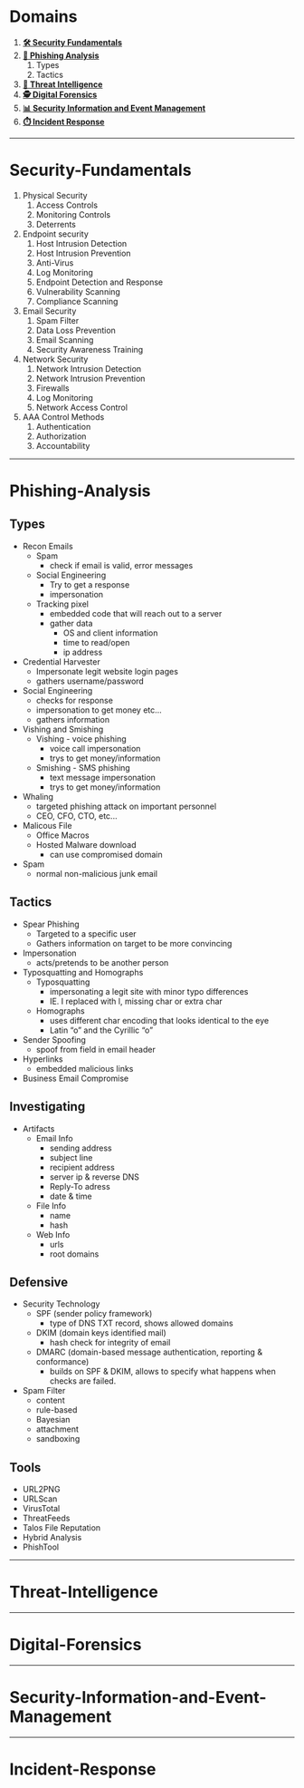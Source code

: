 # Domains

1. [**🛠️ Security Fundamentals**](#Security-Fundamentals)
2. [**🎣 Phishing Analysis**](#Phishing-Analysis)
	1. Types
	2. Tactics
3. [**🧠 Threat Intelligence**](#Threat-Intelligence)
4. [**🕵️ Digital Forensics**](#Digital-Forensics)
5. [**📊 Security Information and Event Management**](#Security-Information-and-Event-Management)
6. [**⏱️ Incident Response**](#Incident-Response)

---

# Security-Fundamentals

1. Physical Security
	1. Access Controls
	2. Monitoring Controls
	3. Deterrents
2. Endpoint security
	1. Host Intrusion Detection
	2. Host Intrusion Prevention
	3. Anti-Virus
	4. Log Monitoring
	5. Endpoint Detection and Response
	6. Vulnerability Scanning
	7. Compliance Scanning
3. Email Security
	1. Spam Filter
	2. Data Loss Prevention
	3. Email Scanning
	4. Security Awareness Training
4. Network Security
	1. Network Intrusion Detection
	2. Network Intrusion Prevention
	3. Firewalls
	4. Log Monitoring
	5. Network Access Control
5. AAA Control Methods
	1. Authentication
	2. Authorization
	3. Accountability

---

#  Phishing-Analysis

## Types
- Recon Emails
	- Spam
		- check if email is valid, error messages
	- Social Engineering
		- Try to get a response
		- impersonation
	- Tracking pixel
		- embedded code that will reach out to a server
		- gather data
			- OS and client information
			- time to read/open
			- ip address
- Credential Harvester
	- Impersonate legit website login pages
	- gathers username/password
- Social Engineering
	- checks for response
	- impersonation to get money etc...
	- gathers information
- Vishing and Smishing
	- Vishing - voice phishing
		- voice call impersonation
		- trys to get money/information
	- Smishing - SMS phishing
		- text message impersonation
		- trys to get money/information
- Whaling
	- targeted phishing attack on important personnel
	- CEO, CFO, CTO, etc...
- Malicous File
	- Office Macros
	- Hosted Malware download
		- can use compromised domain
- Spam
	- normal non-malicious junk email
## Tactics
- Spear Phishing
	- Targeted to a specific user
	- Gathers information on target to be more convincing 
- Impersonation
	- acts/pretends to be another person
- Typosquatting and Homographs
	- Typosquatting
		- impersonating a legit site with minor typo differences
		- IE. I replaced with l, missing char or extra char
	- Homographs
		- uses different char encoding that looks identical to the eye
		- Latin “o” and the Cyrillic “o”
- Sender Spoofing
	- spoof from field in email header
- Hyperlinks
	- embedded malicious links
- Business Email Compromise
## Investigating
- Artifacts
	- Email Info
		- sending address
		- subject line
		- recipient address
		- server ip & reverse DNS
		- Reply-To adress
		- date & time
	- File Info
		- name
		- hash
	- Web Info
		- urls
		- root domains
## Defensive
- Security Technology
	- SPF (sender policy framework)
		- type of DNS TXT record, shows allowed domains
	- DKIM (domain keys identified mail)
		- hash check for integrity of email
	- DMARC (domain-based message authentication, reporting & conformance)
		- builds on SPF & DKIM, allows to specify what happens when checks are failed.
- Spam Filter
	- content
	- rule-based
	- Bayesian
	- attachment
	- sandboxing

## Tools
- URL2PNG
- URLScan
- VirusTotal
- ThreatFeeds
- Talos File Reputation
- Hybrid Analysis
- PhishTool

---

# Threat-Intelligence


---

# Digital-Forensics


---

# Security-Information-and-Event-Management


---

# Incident-Response


